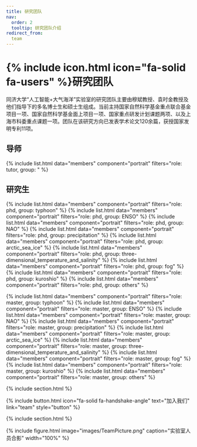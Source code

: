 ```yaml
---
title: 研究团队
nav:
  order: 2
  tooltip: 研究团队介绍
redirect_from:
  team
---
```


# {% include icon.html icon="fa-solid fa-users" %}研究团队

同济大学“人工智能+大气海洋”实验室的研究团队主要由穆斌教授、袁时金教授及他们指导下的多名博士生和硕士生组成。当前主持国家自然科学基金重点联合基金项目一项、国家自然科学基金面上项目一项、国家重点研发计划课题两项、以及上海市科委重点课题一项。团队在该研究方向已发表学术论文120余篇，获授国家发明专利11项。

## 导师

{% include list.html data="members" component="portrait" filters="role: tutor, group: " %}

## 研究生

{% include list.html data="members" component="portrait" filters="role: phd, group: typhoon" %}
{% include list.html data="members" component="portrait" filters="role: phd, group: ENSO" %}
{% include list.html data="members" component="portrait" filters="role: phd, group: NAO" %}
{% include list.html data="members" component="portrait" filters="role: phd, group: precipitation" %}
{% include list.html data="members" component="portrait" filters="role: phd, group: arctic_sea_ice" %}
{% include list.html data="members" component="portrait" filters="role: phd, group: three-dimensional_temperature_and_salinity" %}
{% include list.html data="members" component="portrait" filters="role: phd, group: fog" %}
{% include list.html data="members" component="portrait" filters="role: phd, group: kuroshio" %}
{% include list.html data="members" component="portrait" filters="role: phd, group: others" %}

{% include list.html data="members" component="portrait" filters="role: master, group: typhoon" %}
{% include list.html data="members" component="portrait" filters="role: master, group: ENSO" %}
{% include list.html data="members" component="portrait" filters="role: master, group: NAO" %}
{% include list.html data="members" component="portrait" filters="role: master, group: precipitation" %}
{% include list.html data="members" component="portrait" filters="role: master, group: arctic_sea_ice" %}
{% include list.html data="members" component="portrait" filters="role: master, group: three-dimensional_temperature_and_salinity" %}
{% include list.html data="members" component="portrait" filters="role: master, group: fog" %}
{% include list.html data="members" component="portrait" filters="role: master, group: kuroshio" %}
{% include list.html data="members" component="portrait" filters="role: master, group: others" %}

{% include section.html %}

{% include button.html icon="fa-solid fa-handshake-angle" text="加入我们" link="team" style="button" %}

{% include section.html %}

{%
  include figure.html
  image="images/TeamPicture.png"
  caption="实验室人员合影"
  width="100%"
%}
